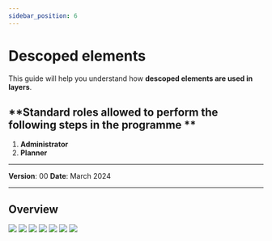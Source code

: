 ```yaml
---
sidebar_position: 6
---
```


# Descoped elements

This guide will help you understand how **descoped elements are used in layers**.

## **Standard roles allowed to perform the following steps in the programme **

1.	**Administrator**
2.  **Planner**

------------

**Version**: 00
**Date**: March 2024

------------
## **Overview**

![](/img/DescopedElements/1.png)
![](/img/DescopedElements/DescopedElements.png)
![](/img/DescopedElements/DescopedElements(2).png)
![](/img/DescopedElements/DescopedElements(3).png)
![](/img/DescopedElements/DescopedElements(4).png)
![](/img/DescopedElements/DescopedElements(5).png)
![](/img/DescopedElements/DescopedElements(6).png)